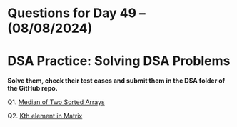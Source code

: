 # Questions for Day 49 – (08/08/2024)
# DSA Practice: Solving DSA Problems


**Solve them, check their test cases and submit them in the DSA folder of the GitHub repo.**

Q1. [Median of Two Sorted Arrays](https://leetcode.com/problems/median-of-two-sorted-arrays/description/)

Q2. [Kth element in Matrix](https://www.geeksforgeeks.org/problems/kth-element-in-matrix/1)
